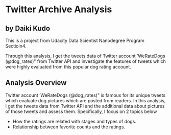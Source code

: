 # Twitter Archive Analysis
## by Daiki Kudo


This is a project from Udacity Data Scientist Nanodegree Program Sectioin4.  

Through this analysis, I get the tweets data of Twitter account ’WeRateDogs (@dog_rates)" from Twitter API and investigate the features of tweets which were highly evaluated from this popular dog rating account.   


## Analysis Overview  

Twitter account ’WeRateDogs (@dog_rates)" is famous for its unique tweets which evaluate dog pictures which are posted from readers. In this analysis, I get the tweets data from Twitter API and the additional data about pictures of those tweets and assess them. Specifically, I focus on 2 topics below
* How the ratings are related with stages and types of dogs.  
* Relationship between favorite counts and the ratings.
